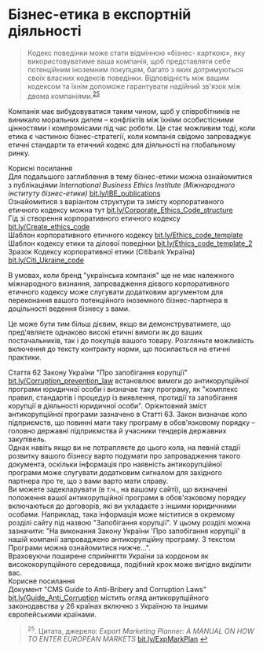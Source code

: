 # Бізнес-етика в експортній діяльності

<blockquote>
<p>Кодекс поведінки може стати відмінною «бізнес- карткою», яку використовуватиме ваша компанія, щоб представляти себе потенційним іноземним покупцям, багато з яких дотримуються своїх власних кодексів поведінки. Відповідність між вашим кодексом та їхнім допоможе гарантувати надійний зв'язок між двома компаніями.<sup><a href="#fn_25" id="reffn_25">25</a></sup></p>
</blockquote>

Компанія має вибудовуватися таким чином, щоб у співробітників не виникало моральних дилем – конфліктів між їхніми особистісними цінностями і компромісами під час роботи. Це стає можливим тоді, коли етика є частиною бізнес-стратегії, коли компанія свідомо запроваджує етичні стандарти та етичний кодекс для діяльності на глобальному ринку.  

<div class="space">
<div class="eoz-wrap">
<span class="eoz">Корисні посилання</span>
<div class="eoz-text">
Для подальшого заглиблення в тему бізнес-етики можна ознайомитися з публікаціями <i>International Business Ethics Institute (Міжнародного інституту бізнес-етики)</i> <a href="bit.ly/IBE_publications">bit.ly/IBE_publications</a> <br>
Ознайомитися з варіантом структури та змісту корпоративного етичного кодексу можна тут <a href="bit.ly/Corporate_Ethics_Code_structure">bit.ly/Corporate_Ethics_Code_structure</a> <br>
Гід зі створення корпоративного етичного кодексу <a href="bit.ly/Create_ethics_code">bit.ly/Create_ethics_code</a> <br>
Шаблон корпоративного етичного кодексу <a href="bit.ly/Ethics_code_template">bit.ly/Ethics_code_template</a> <br>
Шаблон кодексу етики та ділової поведінки <a href="bit.ly/Ethics_code_template_2">bit.ly/Ethics_code_template_2</a> <br>
Зразок Кодексу корпоративної етики (Citibank Україна) <a href="bit.ly/Citi_Ukraine_code">bit.ly/Citi_Ukraine_code</a>
</div>
</div>
</div>

В умовах, коли бренд "українська компанія" ще не має належного міжнародного визнання, запровадження дієвого корпоративного етичного кодексу може слугувати додатковим аргументом для переконання вашого потенційного іноземного бізнес-партнера в доцільності ведення бізнесу з вами. 

Це може бути тим більш дієвим, якщо ви демонструватимете, що пред'являєте однаково високі етичні вимоги як до ваших постачальників, так і до покупців вашого товару. Розгляньте можливість включення до тексту контракту норми, що посилається на етичні практики.

<div class="space">
<div class="eoz-wrap">
<div class="eoz-text">
Стаття 62 Закону України "Про запобігання корупції" <a href="bit.ly/Corruption_prevention_law">bit.ly/Corruption_prevention_law</a> встановлює вимоги до антикорупційної програми юридичної особи і визначає таку програму, як "комплекс правил, стандартів і процедур із виявлення, протидії та запобігання корупції в діяльності юридичної особи". Орієнтовний зміст антикорупційної програми зазначено в Статті 63. Закон визначає коло підприємств, що повинні мати таку програму в обов'язковому порядку – головно державні підприємства й учасники тендерів державних закупівель. <br>
Однак навіть якщо ви не потрапляєте до цього кола, на певній стадії розвитку вашого бізнесу варто подумати про запровадження такого документа, оскільки інформація про наявність антикорупційної програми може слугувати додатковим сигналом для західного партнера про те, що з вами варто мати справу. <br>
Ви можете задекларувати (в т.ч., на вашому сайті), що визначені положення вашої антикорупційної програми в обов'язковому порядку включаються до договорів, які ви укладаєте з іншими юридичними особами. Наприклад, така інформація може міститися в окремому розділі сайту під назвою "Запобігання корупції". У цьому розділі можна зазначити: "На виконання Закону України 'Про запобігання корупції' в нашій компанії запроваджено антикорупційну програму. З текстом Програми можна ознайомитися нижче...". <br>
Враховуючи поширене сприйняття України за кордоном як висококорупційного середовища, подібний крок може вигідно виділити вас.
</div>
</div>
</div>

<div class="space">
<div class="eoz-wrap">
<span class="eoz">Корисне посилання</span>
<div class="eoz-text">
Документ "CMS Guide to Anti-Bribery and Corruption Laws" <a href="bit.ly/Guide_Anti_Corruption">bit.ly/Guide_Anti_Corruption</a> містить огляд антикорупційного законодавства у 26 країнах включно з Україною та іншими європейськими країнами.
</div>
</div>
</div>

<blockquote id="fn_25">
<sup>25</sup>. Цитата, джерело: <i>Export Marketing Planner: A MANUAL ON HOW TO ENTER EUROPEAN MARKETS</i> <a href="bit.ly/ExpMarkPlan">bit.ly/ExpMarkPlan</a> <a href="#reffn_25" title="Jump back to footnote [25] in the text."> ↩</a>
</blockquote>
